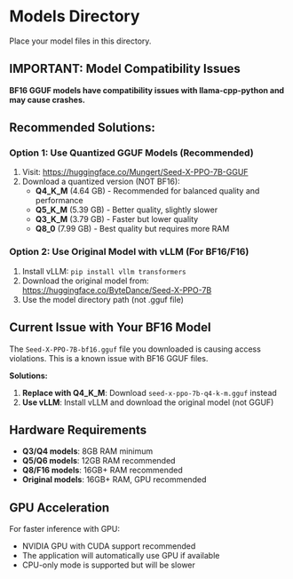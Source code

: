 # Models Directory

Place your model files in this directory.

## IMPORTANT: Model Compatibility Issues

**BF16 GGUF models have compatibility issues with llama-cpp-python and may cause crashes.**

## Recommended Solutions:

### Option 1: Use Quantized GGUF Models (Recommended)
1. Visit: https://huggingface.co/Mungert/Seed-X-PPO-7B-GGUF
2. Download a quantized version (NOT BF16):
   - **Q4_K_M** (4.64 GB) - Recommended for balanced quality and performance
   - **Q5_K_M** (5.39 GB) - Better quality, slightly slower
   - **Q3_K_M** (3.79 GB) - Faster but lower quality
   - **Q8_0** (7.99 GB) - Best quality but requires more RAM

### Option 2: Use Original Model with vLLM (For BF16/F16)
1. Install vLLM: `pip install vllm transformers`
2. Download the original model from: https://huggingface.co/ByteDance/Seed-X-PPO-7B
3. Use the model directory path (not .gguf file)

## Current Issue with Your BF16 Model
The `Seed-X-PPO-7B-bf16.gguf` file you downloaded is causing access violations. This is a known issue with BF16 GGUF files.

**Solutions:**
1. **Replace with Q4_K_M**: Download `seed-x-ppo-7b-q4-k-m.gguf` instead
2. **Use vLLM**: Install vLLM and download the original model (not GGUF)

## Hardware Requirements

- **Q3/Q4 models**: 8GB RAM minimum
- **Q5/Q6 models**: 12GB RAM recommended  
- **Q8/F16 models**: 16GB+ RAM recommended
- **Original models**: 16GB+ RAM, GPU recommended

## GPU Acceleration

For faster inference with GPU:
- NVIDIA GPU with CUDA support recommended
- The application will automatically use GPU if available
- CPU-only mode is supported but will be slower
